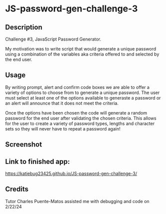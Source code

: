 # JS-password-gen-challenge-3

## Description
Challenge #3, JavaScript Password Generator. 

My motivation was to write script that would generate a unique password using a combination of the variables aka criteria offered to and selected by the end user. 

## Usage
By writing prompt, alert and confirm code boxes we are able to offer a variety of options to choose from to generate a unique password. The user must select at least one of the options available to generaste a password or an alert will announce that it does not meet the criteria. 

Once the options have been chosen the code will generate a random password for the end user after validating the chosen criteria. This allows for the user to create a variety of password types, lengths and character sets so they will never have to repeat a password again! 

## Screenshot


## Link to finished app:
 https://katiebug23425.github.io/JS-password-gen-challenge-3/
 
## Credits

Tutor Charles Puente-Matos assisted me with debugging and code on 2/22/24 